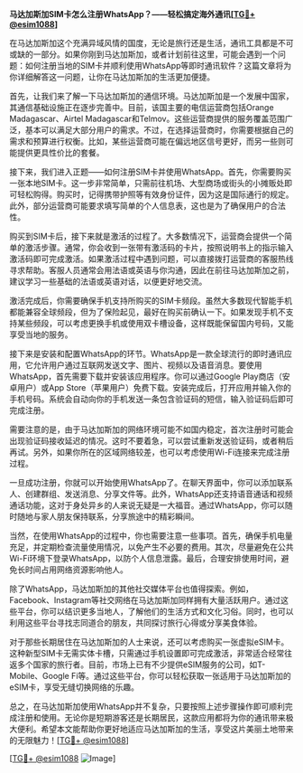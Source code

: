 **马达加斯加SIM卡怎么注册WhatsApp？——轻松搞定海外通讯[[TG💪+ @esim1088](https://t.me/s/esim1088)]**

在马达加斯加这个充满异域风情的国度，无论是旅行还是生活，通讯工具都是不可或缺的一部分。如果你刚到马达加斯加，或者计划前往这里，可能会遇到一个问题：如何注册当地的SIM卡并顺利使用WhatsApp等即时通讯软件？这篇文章将为你详细解答这一问题，让你在马达加斯加的生活更加便捷。

首先，让我们来了解一下马达加斯加的通信环境。马达加斯加是一个发展中国家，其通信基础设施正在逐步完善中。目前，该国主要的电信运营商包括Orange Madagascar、Airtel Madagascar和Telmov。这些运营商提供的服务覆盖范围广泛，基本可以满足大部分用户的需求。不过，在选择运营商时，你需要根据自己的需求和预算进行权衡。比如，某些运营商可能在偏远地区信号更好，而另一些则可能提供更具性价比的套餐。

接下来，我们进入正题——如何注册SIM卡并使用WhatsApp。首先，你需要购买一张本地SIM卡。这一步非常简单，只需前往机场、大型商场或街头的小摊贩处即可轻松购得。购买时，记得携带护照等有效身份证件，因为这是国际通行的规定。此外，部分运营商可能要求填写简单的个人信息表，这也是为了确保用户的合法性。

购买到SIM卡后，接下来就是激活的过程了。大多数情况下，运营商会提供一个简单的激活步骤。通常，你会收到一张带有激活码的卡片，按照说明书上的指示输入激活码即可完成激活。如果激活过程中遇到问题，可以直接拨打运营商的客服热线寻求帮助。客服人员通常会用法语或英语与你沟通，因此在前往马达加斯加之前，建议学习一些基础的法语或英语对话，以便更好地交流。

激活完成后，你需要确保手机支持所购买的SIM卡频段。虽然大多数现代智能手机都能兼容全球频段，但为了保险起见，最好在购买前确认一下。如果发现手机不支持某些频段，可以考虑更换手机或使用双卡槽设备，这样既能保留国内号码，又能享受当地的服务。

接下来是安装和配置WhatsApp的环节。WhatsApp是一款全球流行的即时通讯应用，它允许用户通过互联网发送文字、图片、视频以及语音消息。要使用WhatsApp，首先需要下载并安装该应用程序。你可以通过Google Play商店（安卓用户）或App Store（苹果用户）免费下载。安装完成后，打开应用并输入你的手机号码。系统会自动向你的手机发送一条包含验证码的短信，输入验证码后即可完成注册。

需要注意的是，由于马达加斯加的网络环境可能不如国内稳定，首次注册时可能会出现验证码接收延迟的情况。这时不要着急，可以尝试重新发送验证码，或者稍后再试。另外，如果你所在的区域网络较差，也可以考虑使用Wi-Fi连接来完成注册过程。

一旦成功注册，你就可以开始使用WhatsApp了。在聊天界面中，你可以添加联系人、创建群组、发送消息、分享文件等。此外，WhatsApp还支持语音通话和视频通话功能，这对于身处异乡的人来说无疑是一大福音。通过WhatsApp，你可以随时随地与家人朋友保持联系，分享旅途中的精彩瞬间。

当然，在使用WhatsApp的过程中，你也需要注意一些事项。首先，确保手机电量充足，并定期检查流量使用情况，以免产生不必要的费用。其次，尽量避免在公共Wi-Fi环境下登录WhatsApp，以防个人信息泄露。最后，合理安排使用时间，避免长时间占用网络资源影响他人。

除了WhatsApp，马达加斯加的其他社交媒体平台也值得探索。例如，Facebook、Instagram等社交网络在马达加斯加同样拥有大量活跃用户。通过这些平台，你可以结识更多当地人，了解他们的生活方式和文化习俗。同时，也可以利用这些平台寻找志同道合的朋友，共同探讨旅行心得或分享美食体验。

对于那些长期居住在马达加斯加的人士来说，还可以考虑购买一张虚拟eSIM卡。这种新型SIM卡无需实体卡槽，只需通过手机设置即可完成激活，非常适合经常往返多个国家的旅行者。目前，市场上已有不少提供eSIM服务的公司，如T-Mobile、Google Fi等。通过这些平台，你可以轻松获取一张适用于马达加斯加的eSIM卡，享受无缝切换网络的乐趣。

总之，在马达加斯加使用WhatsApp并不复杂，只要按照上述步骤操作即可顺利完成注册和使用。无论你是短期游客还是长期居民，这款应用都将为你的通讯带来极大便利。希望本文能帮助你更好地适应马达加斯加的生活，享受这片美丽土地带来的无限魅力！[[TG💪+ @esim1088](https://t.me/s/esim1088)]

[[TG💪+ @esim1088](https://t.me/s/esim1088) ![Image](https://i.postimg.cc/4NQfJmqS/Snipaste-2025-05-13-00-14-12.png)]